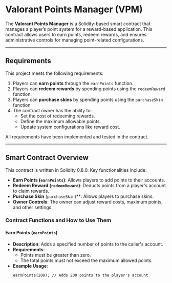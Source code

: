 # Valorant Points Manager (VPM)
The **Valorant Points Manager** is a Solidity-based smart contract that manages a player’s point system for a reward-based application. This contract allows users to earn points, redeem rewards, and ensures administrative controls for managing point-related configurations.

---

## Requirements
This project meets the following requirements:
1. Players can **earn points** through the `earnPoints` function.
2. Players can **redeem rewards** by spending points using the `redeemReward` function.
3. Players can **purchase skins** by spending points using the `purchaseSkin` function
4. The contract owner has the ability to:
   - Set the cost of redeeming rewards.
   - Define the maximum allowable points.
   - Update system configurations like reward cost.

All requirements have been implemented and tested in the contract.

---

## Smart Contract Overview
This contract is written in Solidity 0.8.0. Key functionalities include:
- **Earn Points (`earnPoints`)**: Allows players to add points to their accounts.
- **Redeem Reward (`redeemReward`)**: Deducts points from a player's account to claim rewards.
- **Purchase Skin** (`purchaseSkin`)**: Allows players to purchase skins.
- **Owner Controls**: The owner can adjust reward costs, maximum points, and other settings.

### Contract Functions and How to Use Them

#### Earn Points (`earnPoints`)
- **Description**: Adds a specified number of points to the caller's account.
- **Requirements**:
  - Points must be greater than zero.
  - The total points must not exceed the maximum allowed points.
- **Example Usage**:
  ```solidity
  earnPoints(200); // Adds 200 points to the player's account
